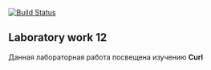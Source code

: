[![Build Status](https://travis-ci.org/uliana99/lab12.svg?branch=master)](https://travis-ci.org/uliana99/lab12)
## Laboratory work 12

Данная лабораторная работа посвещена изучению **Curl**
